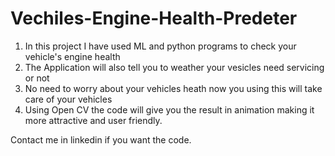# Vechiles-Engine-Health-Predeter

1) In this project I have used ML and python programs to check your vehicle's engine health 
2) The Application will also tell you to weather your vesicles need servicing or not
3) No need to worry about your vehicles heath now you using this will take care of your vehicles
4) Using Open CV the code will give you the result in animation making it more attractive and user friendly.

Contact me in linkedin if you want the code.

